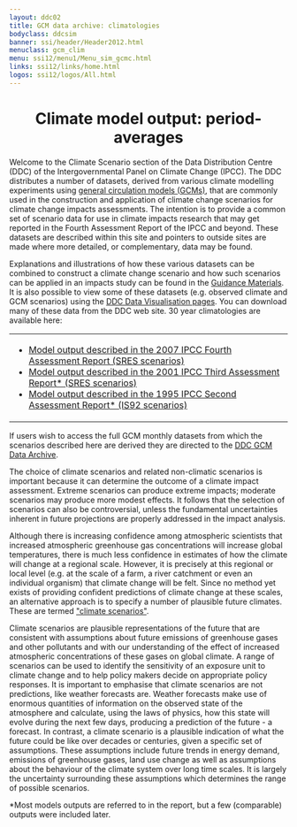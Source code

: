 ```yaml
---
layout: ddc02
title: GCM data archive: climatologies
bodyclass: ddcsim
banner: ssi/header/Header2012.html
menuclass: gcm_clim
menu: ssi12/menu1/Menu_sim_gcmc.html
links: ssi12/links/home.html
logos: ssi12/logos/All.html
---
```

 <div id="pagetitle">
 <h1 align="center">Climate model output: period-averages</h1>
 </div>
 <!-- End of Page Title Block -->
 
 <p></p>
 
 <p> Welcome to the Climate Scenario section of the Data Distribution Centre (DDC) of the Intergovernmental
 Panel on Climate Change (IPCC). The DDC distributes a number of datasets, derived from various climate
 modelling experiments using <a href="/guidelines/pages/gcm_guide.html">general circulation models (GCMs)</a>,
 that are commonly used in the construction and
 application of climate change scenarios for climate change impacts assessments. The intention is to
 provide a common set of scenario data for use in climate impacts research that may get reported in
 the Fourth Assessment Report of the IPCC and beyond. These datasets are described within this site and
 pointers to outside sites are made where more detailed, or complementary, data may be found.</p>
 
 <p> Explanations and illustrations of how these various datasets can be combined to construct a climate
 change scenario and how such scenarios can be applied in an impacts study can be found in the
 <a href="/guidelines/index.html">Guidance Materials</a>. It is also possible to view some of these
 datasets (e.g. observed climate and GCM scenarios) using the
 <a href="/ddc/ddc_visualisation.html">DDC Data Visualisation pages</a>.
 You can download many of these data from the DDC web site.
 30 year climatologies are available here:</p>
 <table>
 <tr><td>
 <ul>
<li><a href="SRES_AR4/index.html">Model output described in the 2007 IPCC Fourth Assessment Report (SRES scenarios)</a></li>
 <li><a href="SRES_TAR/index.html">Model output described in the 2001 IPCC Third Assessment Report* (SRES scenarios)</a></li>
 <li><a href="IS92A_SAR/index.html">Model output described in the 1995 IPCC Second Assessment Report* (IS92 scenarios)</a></li>
 </ul>
 </td></tr>
 </table>
 <p>If users wish to access the
 full GCM monthly datasets from which the scenarios described here are derived they are directed to
 the <a href="/sim/gcm_monthly/">DDC GCM Data Archive</a>.</p>
 
 <p> The choice of climate scenarios and related non-climatic scenarios is important because it can
 determine the outcome of a climate impact assessment. Extreme scenarios can produce extreme impacts;
 moderate scenarios may produce more modest effects. It follows that the selection of scenarios can
 also be controversial, unless the fundamental uncertainties inherent in future projections are
 properly addressed in the impact analysis.</p>
 
 <p> Although there is increasing confidence among atmospheric scientists that increased atmospheric
 greenhouse gas concentrations will increase global temperatures, there is much less confidence in
 estimates of how the climate will change at a regional scale. However, it is precisely at this
 regional or local level (e.g. at the scale of a farm, a river catchment or even an individual
 organism) that climate change will be felt. Since no method yet exists of providing confident
 predictions of climate change at these scales, an alternative approach is to specify a number of
 plausible future climates.
 These are termed <a href="/guidelines/pages/glossary/glossary_s.html">"climate scenarios"</a>.</p>
 
 <p> Climate scenarios are plausible representations of the future that are consistent with
 assumptions about future emissions of greenhouse gases and other pollutants and with our
 understanding of the effect of increased atmospheric concentrations of these gases on global
 climate. A range of scenarios can be used to identify the sensitivity of an
 exposure unit
 to climate
 change and to help policy makers decide on appropriate policy responses. It is important to emphasise
 that climate scenarios are not predictions, like weather forecasts are. Weather forecasts make use
 of enormous quantities of information on the observed state of the atmosphere and calculate, using
 the laws of physics, how this state will evolve during the next few days, producing a prediction of
 the future - a forecast. In contrast, a climate scenario is a plausible indication of what the
 future could be like over decades or centuries, given a specific set of assumptions. These
 assumptions include future trends in energy demand, emissions of greenhouse gases, land use change
 as well as assumptions about the behaviour of the climate system over long time scales. It is
 largely the uncertainty surrounding these assumptions which determines the range of possible
 scenarios.</p>
 
 
 
 *Most models outputs are referred to in the report, but a few (comparable) outputs were included later.
 <p>&nbsp;</p>
 
 <!-- end of center column -->
